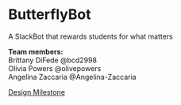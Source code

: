 # ButterflyBot
A SlackBot that rewards students for what matters

<strong>Team members:</strong><br>
Brittany DiFede @bcd2998<br>
Olivia Powers @olivepowers<br>
Angelina Zaccaria @Angelina-Zaccaria<br>

<a href="DESIGN.md">Design Milestone</a>
